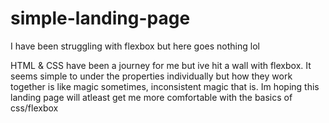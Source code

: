 # simple-landing-page

I have been struggling with flexbox but here goes nothing lol

HTML & CSS have been a journey for me but ive hit a wall with flexbox.
It seems simple to under the properties individually but how they work together is like magic sometimes,
inconsistent magic that is. Im hoping this landing page will atleast get me more comfortable with the basics of css/flexbox
